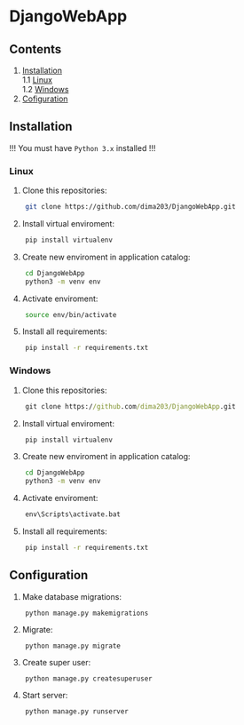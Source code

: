 # DjangoWebApp

## Contents

1. [Installation](#Installation)    
    1.1 [Linux](#InstallationLinux)    
    1.2 [Windows](#InstallationWindows)    
2. [Cofiguration](#Configuration)   

## <a name="Installation"></a> Installation

!!! You must have `Python 3.x` installed !!! 

### <a name="InstallationLinux"></a> Linux

1. Clone this repositories:    
```bash
    git clone https://github.com/dima203/DjangoWebApp.git
```
2. Install virtual enviroment:
```bash
    pip install virtualenv
```
3. Create new enviroment in application catalog:
```bash
    cd DjangoWebApp
    python3 -m venv env
```
4. Activate enviroment:
```bash
    source env/bin/activate
```
5. Install all requirements:
```bash
    pip install -r requirements.txt
```

### <a name="InstallationWindows"></a> Windows

1. Clone this repositories:    
```cmd
    git clone https://github.com/dima203/DjangoWebApp.git
```
2. Install virtual enviroment:
```cmd
    pip install virtualenv
```
3. Create new enviroment in application catalog:
```cmd
    cd DjangoWebApp
    python3 -m venv env
```
4. Activate enviroment:
```cmd
    env\Scripts\activate.bat
```
5. Install all requirements:
```cmd
    pip install -r requirements.txt
```

## <a name="Configuration"></a> Configuration

1. Make database migrations:    
```
    python manage.py makemigrations
```
2. Migrate:    
```
    python manage.py migrate
```
3. Create super user:    
```
    python manage.py createsuperuser
```
4. Start server:    
```
    python manage.py runserver
```
